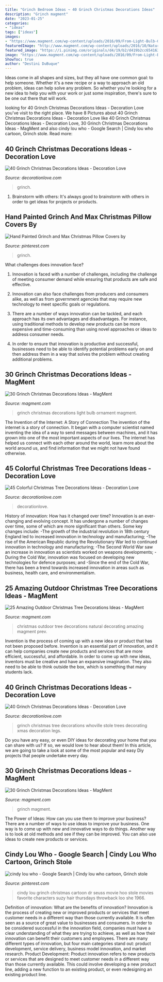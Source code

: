 ```yaml
---
title: "Grinch Bedroom Ideas ~ 40 Grinch Christmas Decorations Ideas"
description: "Grinch magment"
date: "2023-01-25"
categories:
- "ideas"
tags: ["ideas"]
images:
- "https://www.magment.com/wp-content/uploads/2016/09/From-Light-Bulb-Grinch-Ornament.jpg"
featuredImage: "http://www.magment.com/wp-content/uploads/2016/10/Natural-Outdoor-Christmas-Decorating-Ideas.jpg"
featured_image: "https://i.pinimg.com/originals/d4/19/b2/d419b2cc65416387e7407a9dc98ee9ae.jpg"
image: "https://www.magment.com/wp-content/uploads/2016/09/From-Light-Bulb-Grinch-Ornament.jpg"
ShowToc: true
author: "Destini DuBuque"
---
```



Ideas come in all shapes and sizes, but they all have one common goal: to help someone. Whether it's a new recipe or a way to approach an old problem, ideas can help solve any problem. So whether you're looking for a new idea to help you with your work or just some inspiration, there's sure to be one out there that will work.

	

		
looking for 40 Grinch Christmas Decorations Ideas - Decoration Love you've visit to the right place. We have 8 Pictures about 40 Grinch Christmas Decorations Ideas - Decoration Love like 40 Grinch Christmas Decorations Ideas - Decoration Love, 30 Grinch Christmas Decorations Ideas - MagMent and also cindy lou who - Google Search | Cindy lou who cartoon, Grinch stole. Read more:
		
    
## 40 Grinch Christmas Decorations Ideas - Decoration Love

<img loading=lazy src="https://decorationlove.com/wp-content/uploads/2016/10/Grinch-Christmas-Wreath-Decorations.jpg" onerror="this.onerror=null;this.src='https://tse1.mm.bing.net/th?id=OIP.ADRfV0utjP4lwmPkO3uulgHaJ2&amp;pid=15.1';" alt="40 Grinch Christmas Decorations Ideas - Decoration Love">

_Source: decorationlove.com_

>grinch. 

	

1. Brainstorm with others: It's always good to brainstorm with others in order to get ideas for projects or products.

    
## Hand Painted Grinch And Max Christmas Pillow Covers By

<img loading=lazy src="https://i.pinimg.com/originals/46/9d/ab/469dab3a25a211e7905d42ca955992ea.jpg" onerror="this.onerror=null;this.src='https://tse1.mm.bing.net/th?id=OIP.U0S2NgDAZnv0ov_knwnUcQHaFz&amp;pid=15.1';" alt="Hand Painted Grinch and Max Christmas Pillow Covers by">

_Source: pinterest.com_

>grinch. 

	

What challenges does innovation face?
1. Innovation is faced with a number of challenges, including the challenge of meeting consumer demand while ensuring that products are safe and effective.
2. Innovation can also face challenges from producers and consumers alike, as well as from government agencies that may require new technology to meet specific goals or regulations.

3. There are a number of ways innovation can be tackled, and each approach has its own advantages and disadvantages. For instance, using traditional methods to develop new products can be more expensive and time-consuming than using novel approaches or ideas to address consumer needs.

4. In order to ensure that innovation is productive and successful, businesses need to be able to identify potential problems early on and then address them in a way that solves the problem without creating additional problems.

    
## 30 Grinch Christmas Decorations Ideas - MagMent

<img loading=lazy src="https://www.magment.com/wp-content/uploads/2016/09/From-Light-Bulb-Grinch-Ornament.jpg" onerror="this.onerror=null;this.src='https://tse3.mm.bing.net/th?id=OIP.b1XQiEU0GV2ETFzMUFhNZgHaJ0&amp;pid=15.1';" alt="30 Grinch Christmas Decorations Ideas - MagMent">

_Source: magment.com_

>grinch christmas decorations light bulb ornament magment. 

	

The Invention of the Internet: A Story of Connection
The invention of the internet is a story of connection. It began with a computer scientist named inventing the idea of a way to send messages between machines, and it has grown into one of the most important aspects of our lives. The internet has helped us connect with each other around the world, learn more about the world around us, and find information that we might not have found otherwise.

    
## 45 Colorful Christmas Tree Decorations Ideas - Decoration Love

<img loading=lazy src="https://decorationlove.com/wp-content/uploads/2016/10/Colorful-Christmas-Tree-Decoration.jpg" onerror="this.onerror=null;this.src='https://tse2.mm.bing.net/th?id=OIP.BNwTzpLqpbSAV1RN7OjgfQHaLG&amp;pid=15.1';" alt="45 Colorful Christmas Tree Decorations Ideas - Decoration Love">

_Source: decorationlove.com_

>decorationlove. 

	

History of innovation: How has it changed over time?
Innovation is an ever-changing and evolving concept. It has undergone a number of changes over time, some of which are more significant than others. 
Some key changes include: 
-The growth of the industrial revolution in 18th century England led to increased innovation in technology and manufacturing; 
-The rise of the American Republic during the Revolutionary War led to continued innovation in technology and manufacturing; 
-The Second World War saw an increase in innovation as scientists worked on weapons developments; 
-During the Cold War, innovation was focused on developing new technologies for defence purposes; and 
-Since the end of the Cold War, there has been a trend towards increased innovation in areas such as business, health care, and environmentalism.

    
## 25 Amazing Outdoor Christmas Tree Decorations Ideas - MagMent

<img loading=lazy src="http://www.magment.com/wp-content/uploads/2016/10/Natural-Outdoor-Christmas-Decorating-Ideas.jpg" onerror="this.onerror=null;this.src='https://tse2.mm.bing.net/th?id=OIP.j-PMDM00IZseXA3zBYyl2AHaJ4&amp;pid=15.1';" alt="25 Amazing Outdoor Christmas Tree Decorations Ideas - MagMent">

_Source: magment.com_

>christmas outdoor tree decorations natural decorating amazing magment prev. 

	

Invention is the process of coming up with a new idea or product that has not been proposed before. Invention is an essential part of innovation, and it can help companies create new products and services that are more efficient, successful, and affordable. In order to come up with new ideas, inventors must be creative and have an expansive imagination. They also need to be able to think outside the box, which is something that many students lack.

    
## 40 Grinch Christmas Decorations Ideas - Decoration Love

<img loading=lazy src="http://www.decorationlove.com/wp-content/uploads/2016/10/Grinch-Christmas-Tree-Fine-Design-1.jpg" onerror="this.onerror=null;this.src='https://tse2.mm.bing.net/th?id=OIP.YWfL51GmWL4aTtJq7dB_HQHaJ6&amp;pid=15.1';" alt="40 Grinch Christmas Decorations Ideas - Decoration Love">

_Source: decorationlove.com_

>grinch christmas tree decorations whoville stole trees decorating xmas decoration legs. 

	

Do you have any easy, or even DIY ideas for decorating your home that you can share with us? If so, we would love to hear about them! In this article, we are going to take a look at some of the most popular and easy Diy projects that people undertake every day.

    
## 30 Grinch Christmas Decorations Ideas - MagMent

<img loading=lazy src="http://magment.com/wp-content/uploads/2016/09/The-Grinchs-Holiday-Workshop.jpg" onerror="this.onerror=null;this.src='https://tse4.mm.bing.net/th?id=OIP.FfkHKXw5X-fkuYtyXMbWHgHaFf&amp;pid=15.1';" alt="30 Grinch Christmas Decorations Ideas - MagMent">

_Source: magment.com_

>grinch magment. 

	

The Power of Ideas: How can you use them to improve your business?
There are a number of ways to use ideas to improve your business. One way is to come up with new and innovative ways to do things. Another way is to look at old methods and see if they can be improved. You can also use ideas to create new products or services.

    
## Cindy Lou Who - Google Search | Cindy Lou Who Cartoon, Grinch Stole

<img loading=lazy src="https://i.pinimg.com/originals/d4/19/b2/d419b2cc65416387e7407a9dc98ee9ae.jpg" onerror="this.onerror=null;this.src='https://tse4.mm.bing.net/th?id=OIP.6NVVgLgoJxk_Yi9uGfARAAAAAA&amp;pid=15.1';" alt="cindy lou who - Google Search | Cindy lou who cartoon, Grinch stole">

_Source: pinterest.com_

>cindy lou grinch christmas cartoon dr seuss movie hoo stole movies favorite characters suzy hair thursdays throwback loo she 1966. 

	

Definition of innovation: What are the benefits of innovation?
Innovation is the process of creating new or improved products or services that meet customer needs in a different way than those currently available. It is often seen as a source of great value to businesses and consumers. In order to be considered successful in the innovation field, companies must have a clear understanding of what they are trying to achieve, as well as how their innovation can benefit their customers and employees. There are many different types of innovation, but four main categories stand out: product development, service delivery, business model innovation, and market research. Product Development: Product innovation refers to new products or services that are designed to meet customer needs in a different way than those currently available. This could involve developing a new product line, adding a new function to an existing product, or even redesigning an existing product line.

